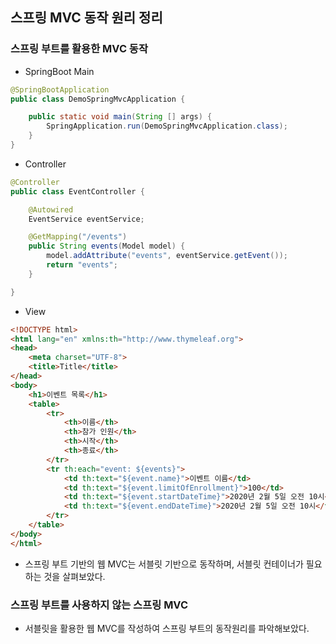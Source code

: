 ## 스프링 MVC 동작 원리 정리

### **스프링 부트를 활용한 MVC 동작**

- SpringBoot Main

~~~java
@SpringBootApplication
public class DemoSpringMvcApplication {

    public static void main(String [] args) {
        SpringApplication.run(DemoSpringMvcApplication.class);
    }
}
~~~



- Controller

~~~java
@Controller
public class EventController {

    @Autowired
    EventService eventService;

    @GetMapping("/events")
    public String events(Model model) {
        model.addAttribute("events", eventService.getEvent());
        return "events";
    }

}
~~~



- View

~~~html
<!DOCTYPE html>
<html lang="en" xmlns:th="http://www.thymeleaf.org">
<head>
    <meta charset="UTF-8">
    <title>Title</title>
</head>
<body>
    <h1>이벤트 목록</h1>
    <table>
        <tr>
            <th>이름</th>
            <th>참가 인원</th>
            <th>시작</th>
            <th>종료</th>
        </tr>
        <tr th:each="event: ${events}">
            <td th:text="${event.name}">이벤트 이름</td>
            <td th:text="${event.limitOfEnrollment}">100</td>
            <td th:text="${event.startDateTime}">2020년 2월 5일 오전 10시</td>
            <td th:text="${event.endDateTime}">2020년 2월 5일 오전 10시</td>
        </tr>
    </table>
</body>
</html>
~~~



- 스프링 부트 기반의 웹 MVC는 서블릿 기반으로 동작하며, 서블릿 컨테이너가 필요하는 것을 살펴보았다.



### 스프링 부트를 사용하지 않는 스프링 MVC

- 서블릿을 활용한 웹 MVC를 작성하여 스프링 부트의 동작원리를 파악해보았다.

